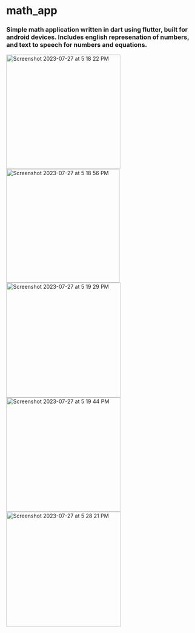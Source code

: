 # math_app
### Simple math application written in dart using flutter, built for android devices. Includes english represenation of numbers, and text to speech for numbers and equations.
 <img width="301" alt="Screenshot 2023-07-27 at 5 18 22 PM" src="https://github.com/mayer129/math_app/assets/54863189/1a960004-9788-4af4-8d89-f1d72b072d42">
<img width="299" alt="Screenshot 2023-07-27 at 5 18 56 PM" src="https://github.com/mayer129/math_app/assets/54863189/305ace9c-8ca8-4169-b5fd-e207a387b6e3">
<img width="302" alt="Screenshot 2023-07-27 at 5 19 29 PM" src="https://github.com/mayer129/math_app/assets/54863189/7237b039-243e-4be1-89b3-eb5f473a5eca">
<img width="301" alt="Screenshot 2023-07-27 at 5 19 44 PM" src="https://github.com/mayer129/math_app/assets/54863189/f1a99b16-4401-4785-9775-695e87c7c03f">
<img width="302" alt="Screenshot 2023-07-27 at 5 28 21 PM" src="https://github.com/mayer129/math_app/assets/54863189/3e5dcf05-8f53-4d3f-ab07-929b6d853300">




